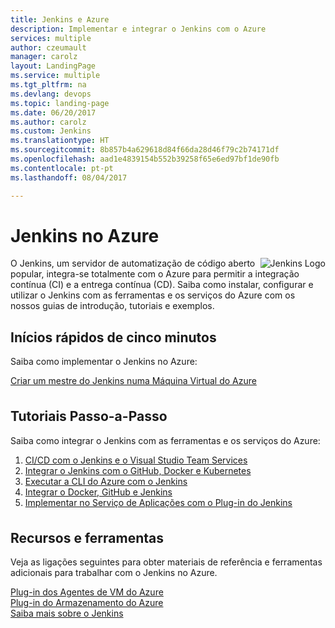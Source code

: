 ```yaml
---
title: Jenkins e Azure
description: Implementar e integrar o Jenkins com o Azure
services: multiple
author: czeumault
manager: carolz
layout: LandingPage
ms.service: multiple
ms.tgt_pltfrm: na
ms.devlang: devops
ms.topic: landing-page
ms.date: 06/20/2017
ms.author: carolz
ms.custom: Jenkins
ms.translationtype: HT
ms.sourcegitcommit: 8b857b4a629618d84f66da28d46f79c2b74171df
ms.openlocfilehash: aad1e4839154b552b39258f65e6ed97bf1de90fb
ms.contentlocale: pt-pt
ms.lasthandoff: 08/04/2017

---
```

<div class="content">
    <h1>Jenkins no Azure</h1>
    <div class="introHolder" style="justify-content: space-between;">
       <div class="intro" style="min-width: 200px">
            <img src="media/Jenkins.png" align="right" alt="Jenkins Logo"> O Jenkins, um servidor de automatização de código aberto popular, integra-se totalmente com o Azure para permitir a integração contínua (CI) e a entrega contínua (CD).  Saiba como instalar, configurar e utilizar o Jenkins com as ferramentas e os serviços do Azure com os nossos guias de introdução, tutoriais e exemplos.
       </div>
    </div>
<h2>Inícios rápidos de cinco minutos</h2>
<p>Saiba como implementar o Jenkins no Azure:</p> 
<a href="/azure/jenkins/install-jenkins-solution-template">Criar um mestre do Jenkins numa Máquina Virtual do Azure</a>
<h2 style="margin-top: 36px">Tutoriais Passo-a-Passo</h2>
<p>Saiba como integrar o Jenkins com as ferramentas e os serviços do Azure:</p> 
<ol>
    <li><a href="https://www.visualstudio.com/docs/build/apps/jenkins/build-deploy-jenkins">CI/CD com o Jenkins e o Visual Studio Team Services</a></li>
    <li><a href="/azure/container-service/container-service-kubernetes-jenkins">Integrar o Jenkins com o GitHub, Docker e Kubernetes</a></li>
    <li><a href="/azure/jenkins/execute-cli-jenkins-pipeline">Executar a CLI do Azure com o Jenkins</a></li>
    <li><a href="/azure/virtual-machines/linux/tutorial-jenkins-github-docker-cicd">Integrar o Docker, GitHub e Jenkins</a></li>
    <li><a href="/azure/jenkins/deploy-Jenkins-app-service-plugin">Implementar no Serviço de Aplicações com o Plug-in do Jenkins</a></li>
</ol>
<h2 style="margin-top: 36px">Recursos e ferramentas</h2>
<p>Veja as ligações seguintes para obter materiais de referência e ferramentas adicionais para trabalhar com o Jenkins no Azure.</p>
<a href="https://plugins.jenkins.io/azure-vm-agents">Plug-in dos Agentes de VM do Azure</a><br/>
<a href="https://plugins.jenkins.io/windows-azure-storage">Plug-in do Armazenamento do Azure</a><br/>
<a href="https://jenkins.io">Saiba mais sobre o Jenkins</a><br/>
</div>

